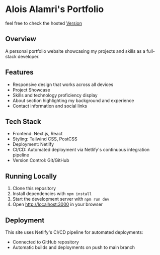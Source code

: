 # Alois Alamri's Portfolio

feel free to check the hosted [Version](https://alois-alamri.netlify.app/)


## Overview
A personal portfolio website showcasing my projects and skills as a full-stack developer.

## Features
- Responsive design that works across all devices
- Project Showcase
- Skills and technology proficiency display
- About section highlighting my background and experience
- Contact information and social links

## Tech Stack
- Frontend: Next.js, React
- Styling: Tailwind CSS, PostCSS
- Deployment: Netlify
- CI/CD: Automated deployment via Netlify's continuous integration pipeline
- Version Control: Git/GitHub

## Running Locally
1. Clone this repository
2. Install dependencies with `npm install`
3. Start the development server with `npm run dev`
4. Open [http://localhost:3000](http://localhost:3000) in your browser

## Deployment
This site uses Netlify's CI/CD pipeline for automated deployments:
- Connected to GitHub repository
- Automatic builds and deployments on push to main branch

